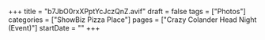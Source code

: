 +++
title = "b7JbO0rxXPptYcJczQnZ.avif"
draft = false
tags = ["Photos"]
categories = ["ShowBiz Pizza Place"]
pages = ["Crazy Colander Head Night (Event)"]
startDate = ""
+++
